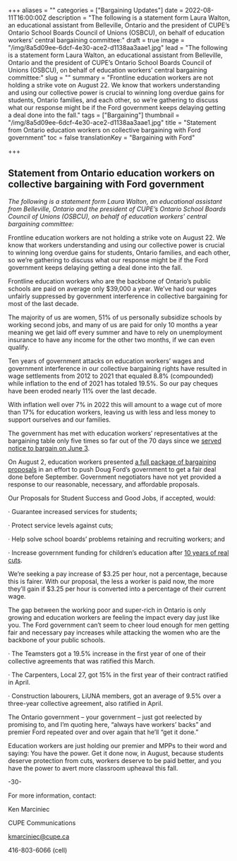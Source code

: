 +++
aliases = ""
categories = ["Bargaining Updates"]
date = 2022-08-11T16:00:00Z
description = "The following is a statement form Laura Walton, an educational assistant from Belleville, Ontario and the president of CUPE’s Ontario School Boards Council of Unions (OSBCU), on behalf of education workers’ central bargaining committee:"
draft = true
image = "/img/8a5d09ee-6dcf-4e30-ace2-d1138aa3aae1.jpg"
lead = "The following is a statement form Laura Walton, an educational assistant from Belleville, Ontario and the president of CUPE’s Ontario School Boards Council of Unions (OSBCU), on behalf of education workers’ central bargaining committee:"
slug = ""
summary = "Frontline education workers are not holding a strike vote on August 22. We know that workers understanding and using our collective power is crucial to winning long overdue gains for students, Ontario families, and each other, so we’re gathering to discuss what our response might be if the Ford government keeps delaying getting a deal done into the fall."
tags = ["Bargaining"]
thumbnail = "/img/8a5d09ee-6dcf-4e30-ace2-d1138aa3aae1.jpg"
title = "Statement from Ontario education workers on collective bargaining with Ford government"
toc = false
translationKey = "Bargaining with Ford"

+++
## Statement from Ontario education workers on collective bargaining with Ford government

_The following is a statement form Laura Walton, an educational assistant from Belleville, Ontario and the president of CUPE’s Ontario School Boards Council of Unions (OSBCU), on behalf of education workers’ central bargaining committee:_

Frontline education workers are not holding a strike vote on August 22. We know that workers understanding and using our collective power is crucial to winning long overdue gains for students, Ontario families, and each other, so we’re gathering to discuss what our response might be if the Ford government keeps delaying getting a deal done into the fall.

Frontline education workers who are the backbone of Ontario’s public schools are paid on average only $39,000 a year. We’ve had our wages unfairly suppressed by government interference in collective bargaining for most of the last decade.

The majority of us are women, 51% of us personally subsidize schools by working second jobs, and many of us are paid for only 10 months a year meaning we get laid off every summer and have to rely on unemployment insurance to have any income for the other two months, if we can even qualify.

Ten years of government attacks on education workers’ wages and government interference in our collective bargaining rights have resulted in wage settlements from 2012 to 2021 that equaled 8.8% (compounded) while inflation to the end of 2021 has totaled 19.5%. So our pay cheques have been eroded nearly 11% over the last decade.

With inflation well over 7% in 2022 this will amount to a wage cut of more than 17% for education workers, leaving us with less and less money to support ourselves and our families.

The government has met with education workers’ representatives at the bargaining table only five times so far out of the 70 days since we [served notice to bargain on June 3](https://www.businesswire.com/news/home/20220603005065/en/Education-Workers-Tell-the-%E2%80%98Get-It-Done-Premier%E2%80%99-Get-a-Fair-Deal-Done-Now-to-Avoid-Classroom-Upheaval-in-September).

On August 2, education workers presented [a full package of bargaining proposals](https://osbcu.ca/news/cupe-ontario-school-boards-council-of-unions-osbcu-summary-of-education-workers-bargaining-proposals-for-better-working-and-learning-conditions-in-ontario-s-publicly-funded-schools/) in an effort to push Doug Ford’s government to get a fair deal done before September. Government negotiators have not yet provided a response to our reasonable, necessary, and affordable proposals.

Our Proposals for Student Success and Good Jobs, if accepted, would:

· Guarantee increased services for students;

· Protect service levels against cuts;

· Help solve school boards’ problems retaining and recruiting workers; and

· Increase government funding for children’s education after [10 years of real cuts](https://policyalternatives.ca/newsroom/news-releases/ontario-school-board-funding-fell-800-student-over-four-years-ccpa).

We’re seeking a pay increase of $3.25 per hour, not a percentage, because this is fairer. With our proposal, the less a worker is paid now, the more they’ll gain if $3.25 per hour is converted into a percentage of their current wage.

The gap between the working poor and super-rich in Ontario is only growing and education workers are feeling the impact every day just like you. The Ford government can’t seem to cheer loud enough for men getting fair and necessary pay increases while attacking the women who are the backbone of your public schools.

· The Teamsters got a 19.5% increase in the first year of one of their collective agreements that was ratified this March.

· The Carpenters, Local 27, got 15% in the first year of their contract ratified in April.

· Construction labourers, LiUNA members, got an average of 9.5% over a three-year collective agreement, also ratified in April.

The Ontario government – your government – just got reelected by promising to, and I’m quoting here, “always have workers’ backs” and premier Ford repeated over and over again that he’ll “get it done.”

Education workers are just holding our premier and MPPs to their word and saying: You have the power. Get it done now, in August, because students deserve protection from cuts, workers deserve to be paid better, and you have the power to avert more classroom upheaval this fall.

\-30-

For more information, contact:

Ken Marciniec

CUPE Communications

[kmarciniec@cupe.ca](mailto:kmarciniec@cupe.ca)

416-803-6066 (cell)